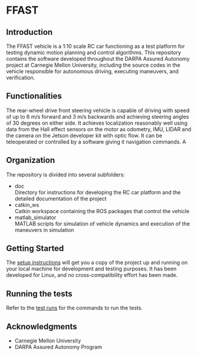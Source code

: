 # FFAST

## Introduction

The FFAST vehicle is a 1:10 scale RC car functioning as a test platform for testing dynamic motion planning and control algorithms. This repository contains the software developed throughout the DARPA Assured Autonomy project at Carnegie Mellon University, including the source codes in the vehicle responsible for autonomous driving, executing maneuvers, and verification.

## Functionalities

The rear-wheel drive front steering vehicle is capable of driving with speed of up to 6 m/s forward and 3 m/s backwards and achieving steering angles of 30 degrees on either side. It achieves localization reasonably well using data from the Hall effect sensors on the motor as odometry, IMU, LIDAR and the camera on the Jetson developer kit with optic flow. It can be teleoperated or controlled by a software giving it navigation commands. A

## Organization

The repository is divided into several subfolders:
- doc  
Directory for instructions for developing the RC car platform and the detailed documentation of the project
- catkin_ws  
Catkin workspace containing the ROS packages that control the vehicle
- matlab_simulator  
MATLAB scripts for simulation of vehicle dynamics and execution of the maneuvers in simulation

## Getting Started

The [setup instructions](doc/setup_instructions.md) will get you a copy of the project up and running on your local machine for development and testing purposes. It has been developed for Linux, and no cross-compatibility effort has been made.

## Running the tests
Refer to the [test runs](doc/test_runs.md) for the commands to run the tests.





## Acknowledgments

* Carnegie Mellon University
* DARPA Assured Autonomy Program 

